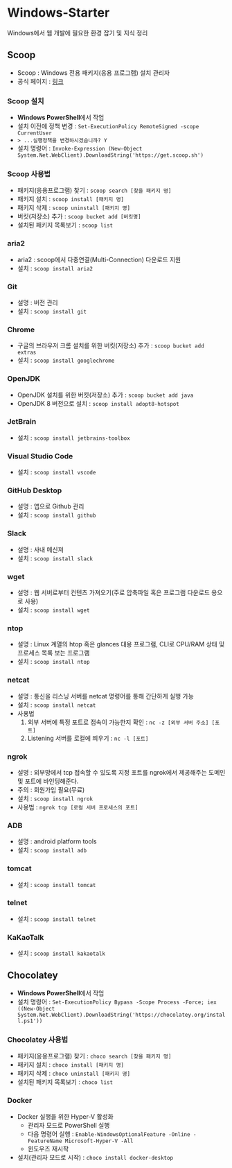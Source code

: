 # Windows-Starter
Windows에서 웹 개발에 필요한 환경 잡기 및 지식 정리

## Scoop
* Scoop : Windows 전용 패키지(응용 프로그램) 설치 관리자
* 공식 페이지 : [링크](https://scoop.sh/)

### Scoop 설치
* <b>Windows PowerShell</b>에서 작업 
* 설치 이전에 정책 변경 : `Set-ExecutionPolicy RemoteSigned -scope CurrentUser`
* `> ...실행정책을 변경하시겠습니까? Y`
* 설치 명령어 : `Invoke-Expression (New-Object System.Net.WebClient).DownloadString('https://get.scoop.sh')`

### Scoop 사용법
* 패키지(응용프로그램) 찾기 : `scoop search [찾을 패키지 명]`
* 패키지 설치 : `scoop install [패키지 명]`
* 패키지 삭제 : `scoop uninstall [패키지 명]`
* 버킷(저장소) 추가 : `scoop bucket add [버킷명]`
* 설치된 패키지 목록보기 : `scoop list`

### aria2
* aria2 : scoop에서 다중연결(Multi-Connection) 다운로드 지원
* 설치 : `scoop install aria2`

### Git
* 설명 : 버전 관리
* 설치 : `scoop install git`

### Chrome
* 구글의 브라우저 크롬 설치를 위한 버킷(저장소) 추가 : `scoop bucket add extras`
* 설치 : `scoop install googlechrome`

### OpenJDK 
* OpenJDK 설치를 위한 버킷(저장소) 추가 : `scoop bucket add java`
* OpenJDK 8 버전으로 설치 : `scoop install adopt8-hotspot`

### JetBrain 
* 설치 : `scoop install jetbrains-toolbox`

### Visual Studio Code
* 설치 : `scoop install vscode`

### GitHub Desktop 
* 설명 : 앱으로 Github 관리 
* 설치 : `scoop install github`

### Slack
* 설명 : 사내 메신져
* 설치 : `scoop install slack`

### wget
* 설명 : 웹 서버로부터 컨텐츠 가져오기(주로 압축파일 혹은 프로그램 다운로드 용으로 사용)
* 설치 : `scoop install wget`

### ntop
* 설명 : Linux 계열의 htop 혹은 glances 대용 프로그램, CLI로 CPU/RAM 상태 및 프로세스 목록 보는 프로그램
* 설치 : `scoop install ntop`

### netcat 
* 설명 : 통신을 리스닝 서버를 netcat 명령어를 통해 간단하게 실행 가능
* 설치 : `scoop install netcat`
* 사용법
  1. 외부 서버에 특정 포트로 접속이 가능한지 확인 : `nc -z [외부 서버 주소] [포트]`
  2. Listening 서버를 로컬에 띄우기 : `nc -l [포트]`
  
### ngrok
* 설명 : 외부망에서 tcp 접속할 수 있도록 지정 포트를 ngrok에서 제공해주는 도메인 및 포트에 바인딩해준다.
* 주의 : 회원가입 필요(무료)
* 설치 : `scoop install ngrok`
* 사용법 : `ngrok tcp [로컬 서버 프로세스의 포트]`

### ADB
* 설명 : android platform tools
* 설치 : `scoop install adb`

### tomcat
* 설치 : `scoop install tomcat`

### telnet
* 설치 : `scoop install telnet`

### KaKaoTalk
* 설치 : `scoop install kakaotalk`

## Chocolatey
* <b>Windows PowerShell</b>에서 작업 
* 설치 명령어 : `Set-ExecutionPolicy Bypass -Scope Process -Force; iex ((New-Object System.Net.WebClient).DownloadString('https://chocolatey.org/install.ps1'))`

### Chocolatey 사용법
* 패키지(응용프로그램) 찾기 : `choco search [찾을 패키지 명]`
* 패키지 설치 : `choco install [패키지 명]`
* 패키지 삭제 : `choco uninstall [패키지 명]`
* 설치된 패키지 목록보기 : `choco list`

### Docker
* Docker 실행을 위한 Hyper-V 활성화 
  - 관리자 모드로 PowerShell 실행
  - 다음 명령어 실행 : `Enable-WindowsOptionalFeature -Online -FeatureName Microsoft-Hyper-V -All`
  - 윈도우즈 재시작
* 설치(관리자 모드로 시작) : `choco install docker-desktop`
